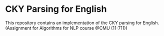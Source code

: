 # CKY Parsing for English 

This repository contains an implementation of the CKY parsing for English. (Assignment for Algorithms for NLP course @CMU (11-711))
